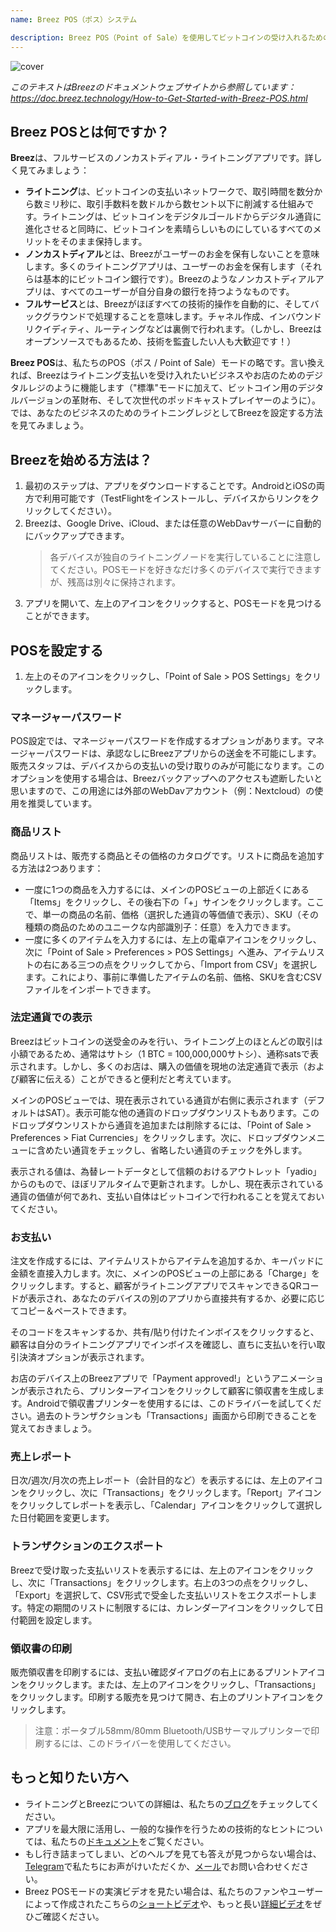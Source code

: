 ```yaml
---
name: Breez POS（ポス）システム

description: Breez POS（Point of Sale）を使用してビットコインの受け入れるための使い方ガイド
---
```


![cover](assets/cover.webp)

_このテキストはBreezのドキュメントウェブサイトから参照しています：https://doc.breez.technology/How-to-Get-Started-with-Breez-POS.html_

## Breez POSとは何ですか？

**Breez**は、フルサービスのノンカストディアル・ライトニングアプリです。詳しく見てみましょう：

- **ライトニング**は、ビットコインの支払いネットワークで、取引時間を数分から数ミリ秒に、取引手数料を数ドルから数セント以下に削減する仕組みです。ライトニングは、ビットコインをデジタルゴールドからデジタル通貨に進化させると同時に、ビットコインを素晴らしいものにしているすべてのメリットをそのまま保持します。
- **ノンカストディアル**とは、Breezがユーザーのお金を保有しないことを意味します。多くのライトニングアプリは、ユーザーのお金を保有します（それらは基本的にビットコイン銀行です）。Breezのようなノンカストディアルアプリは、すべてのユーザーが自分自身の銀行を持つようなものです。
- **フルサービス**とは、Breezがほぼすべての技術的操作を自動的に、そしてバックグラウンドで処理することを意味します。チャネル作成、インバウンドリクイディティ、ルーティングなどは裏側で行われます。（しかし、Breezはオープンソースでもあるため、技術を監査したい人も大歓迎です！）

**Breez POS**は、私たちのPOS（ポス / Point of Sale）モードの略です。言い換えれば、Breezはライトニング支払いを受け入れたいビジネスやお店のためのデジタルレジのように機能します（"標準"モードに加えて、ビットコイン用のデジタルバージョンの革財布、そして次世代のポッドキャストプレイヤーのように）。では、あなたのビジネスのためのライトニングレジとしてBreezを設定する方法を見てみましょう。

## Breezを始める方法は？

1. 最初のステップは、アプリをダウンロードすることです。AndroidとiOSの両方で利用可能です（TestFlightをインストールし、デバイスからリンクをクリックしてください）。
2. Breezは、Google Drive、iCloud、または任意のWebDavサーバーに自動的にバックアップできます。
   > 各デバイスが独自のライトニングノードを実行していることに注意してください。POSモードを好きなだけ多くのデバイスで実行できますが、残高は別々に保持されます。
3. アプリを開いて、左上のアイコンをクリックすると、POSモードを見つけることができます。

## POSを設定する

1. 左上のそのアイコンをクリックし、「Point of Sale > POS Settings」をクリックします。

### マネージャーパスワード

POS設定では、マネージャーパスワードを作成するオプションがあります。マネージャーパスワードは、承認なしにBreezアプリからの送金を不可能にします。販売スタッフは、デバイスからの支払いの受け取りのみが可能になります。このオプションを使用する場合は、Breezバックアップへのアクセスも遮断したいと思いますので、この用途には外部のWebDavアカウント（例：Nextcloud）の使用を推奨しています。

### 商品リスト

商品リストは、販売する商品とその価格のカタログです。リストに商品を追加する方法は2つあります：

- 一度に1つの商品を入力するには、メインのPOSビューの上部近くにある「Items」をクリックし、その後右下の「+」サインをクリックします。ここで、単一の商品の名前、価格（選択した通貨の等価値で表示）、SKU（その種類の商品のためのユニークな内部識別子：任意）を入力できます。
- 一度に多くのアイテムを入力するには、左上の電卓アイコンをクリックし、次に「Point of Sale > Preferences > POS Settings」へ進み、アイテムリストの右にある三つの点をクリックしてから、「Import from CSV」を選択します。これにより、事前に準備したアイテムの名前、価格、SKUを含むCSVファイルをインポートできます。

### 法定通貨での表示

Breezはビットコインの送受金のみを行い、ライトニング上のほとんどの取引は小額であるため、通常はサトシ（1 BTC = 100,000,000サトシ）、通称satsで表示されます。しかし、多くのお店は、購入の価値を現地の法定通貨で表示（および顧客に伝える）ことができると便利だと考えています。

メインのPOSビューでは、現在表示されている通貨が右側に表示されます（デフォルトはSAT）。表示可能な他の通貨のドロップダウンリストもあります。このドロップダウンリストから通貨を追加または削除するには、「Point of Sale > Preferences > Fiat Currencies」をクリックします。次に、ドロップダウンメニューに含めたい通貨をチェックし、省略したい通貨のチェックを外します。

表示される値は、為替レートデータとして信頼のおけるアウトレット「yadio」からのもので、ほぼリアルタイムで更新されます。しかし、現在表示されている通貨の価値が何であれ、支払い自体はビットコインで行われることを覚えておいてください。

### お支払い

注文を作成するには、アイテムリストからアイテムを追加するか、キーパッドに金額を直接入力します。次に、メインのPOSビューの上部にある「Charge」をクリックします。すると、顧客がライトニングアプリでスキャンできるQRコードが表示され、あなたのデバイスの別のアプリから直接共有するか、必要に応じてコピー＆ペーストできます。

そのコードをスキャンするか、共有/貼り付けたインボイスをクリックすると、顧客は自分のライトニングアプリでインボイスを確認し、直ちに支払いを行い取引決済オプションが表示されます。

お店のデバイス上のBreezアプリで「Payment approved!」というアニメーションが表示されたら、プリンターアイコンをクリックして顧客に領収書を生成します。Androidで領収書プリンターを使用するには、このドライバーを試してください。過去のトランザクションも「Transactions」画面から印刷できることを覚えておきましょう。

### 売上レポート

日次/週次/月次の売上レポート（会計目的など）を表示するには、左上のアイコンをクリックし、次に「Transactions」をクリックします。「Report」アイコンをクリックしてレポートを表示し、「Calendar」アイコンをクリックして選択した日付範囲を変更します。

### トランザクションのエクスポート

Breezで受け取った支払いリストを表示するには、左上のアイコンをクリックし、次に「Transactions」をクリックします。右上の3つの点をクリックし、「Export」を選択して、CSV形式で受金した支払いリストをエクスポートします。特定の期間のリストに制限するには、カレンダーアイコンをクリックして日付範囲を設定します。

### 領収書の印刷

販売領収書を印刷するには、支払い確認ダイアログの右上にあるプリントアイコンをクリックします。または、左上のアイコンをクリックし、「Transactions」をクリックします。印刷する販売を見つけて開き、右上のプリントアイコンをクリックします。

> 注意：ポータブル58mm/80mm Bluetooth/USBサーマルプリンターで印刷するには、このドライバーを使用してください。

## もっと知りたい方へ

- ライトニングとBreezについての詳細は、私たちの[ブログ](https://breez.technology/blog)をチェックしてください。
- アプリを最大限に活用し、一般的な操作を行うための技術的なヒントについては、私たちの[ドキュメント](https://breez.technology/documentation)をご覧ください。
- もし行き詰まってしまい、どのヘルプを見ても答えが見つからない場合は、[Telegram](https://t.me/breez_labs)で私たちにお声がけいただくか、[メール](mailto:support@breez.technology)でお問い合わせください。
- Breez POSモードの実演ビデオを見たい場合は、私たちのファンやユーザーによって作成されたこちらの[ショートビデオ](https://www.youtube.com/watch?v=xxxx)や、もっと長い[詳細ビデオ](https://www.youtube.com/watch?v=xxxx)をぜひご確認ください。
